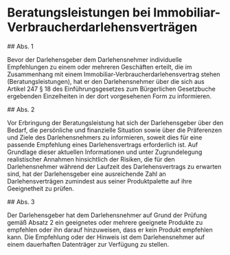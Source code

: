 # Beratungsleistungen bei Immobiliar-Verbraucherdarlehensverträgen



\#\# Abs. 1

 Bevor der Darlehensgeber dem Darlehensnehmer individuelle Empfehlungen zu einem oder mehreren Geschäften erteilt, die im Zusammenhang mit einem Immobiliar\-Verbraucherdarlehensvertrag stehen (Beratungsleistungen), hat er den Darlehensnehmer über die sich aus Artikel 247 § 18 des Einführungsgesetzes zum Bürgerlichen Gesetzbuche ergebenden Einzelheiten in der dort vorgesehenen Form zu informieren.

\#\# Abs. 2

 Vor Erbringung der Beratungsleistung hat sich der Darlehensgeber über den Bedarf, die persönliche und finanzielle Situation sowie über die Präferenzen und Ziele des Darlehensnehmers zu informieren, soweit dies für eine passende Empfehlung eines Darlehensvertrags erforderlich ist. Auf Grundlage dieser aktuellen Informationen und unter Zugrundelegung realistischer Annahmen hinsichtlich der Risiken, die für den Darlehensnehmer während der Laufzeit des Darlehensvertrags zu erwarten sind, hat der Darlehensgeber eine ausreichende Zahl an Darlehensverträgen zumindest aus seiner Produktpalette auf ihre Geeignetheit zu prüfen.

\#\# Abs. 3

 Der Darlehensgeber hat dem Darlehensnehmer auf Grund der Prüfung gemäß Absatz 2 ein geeignetes oder mehrere geeignete Produkte zu empfehlen oder ihn darauf hinzuweisen, dass er kein Produkt empfehlen kann. Die Empfehlung oder der Hinweis ist dem Darlehensnehmer auf einem dauerhaften Datenträger zur Verfügung zu stellen. 

